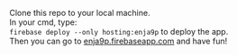 Clone this repo to your local machine.  
In your cmd, type:  
`firebase deploy --only hosting:enja9p` to deploy the app.  
Then you can go to
[enja9p.firebaseapp.com](https://enja9p.firebaseapp.com/) and have fun!
